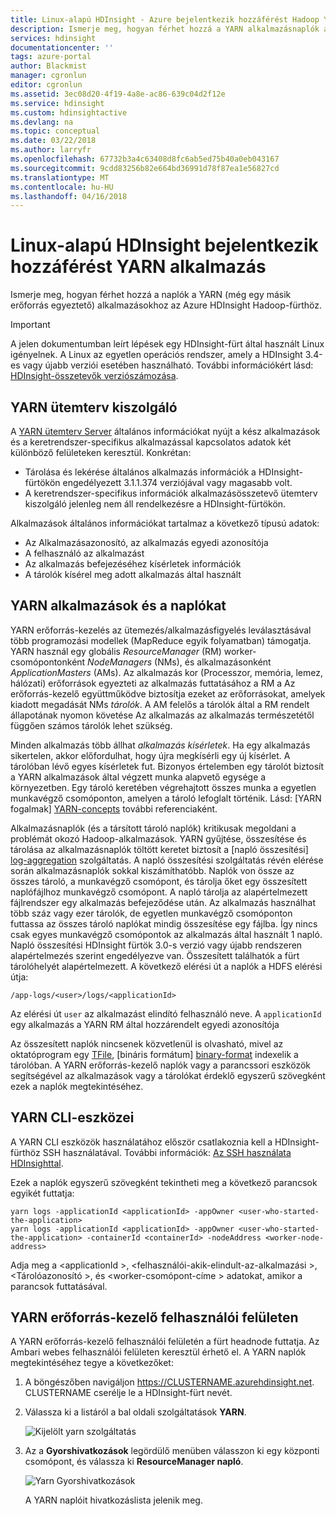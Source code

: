 ```yaml
---
title: Linux-alapú HDInsight - Azure bejelentkezik hozzáférést Hadoop YARN alkalmazás |} Microsoft Docs
description: Ismerje meg, hogyan férhet hozzá a YARN alkalmazásnaplók a parancssori és egy webes böngésző használata Linux-alapú HDInsight (Hadoop) fürtön.
services: hdinsight
documentationcenter: ''
tags: azure-portal
author: Blackmist
manager: cgronlun
editor: cgronlun
ms.assetid: 3ec08d20-4f19-4a8e-ac86-639c04d2f12e
ms.service: hdinsight
ms.custom: hdinsightactive
ms.devlang: na
ms.topic: conceptual
ms.date: 03/22/2018
ms.author: larryfr
ms.openlocfilehash: 67732b3a4c63408d8fc6ab5ed75b40a0eb043167
ms.sourcegitcommit: 9cdd83256b82e664bd36991d78f87ea1e56827cd
ms.translationtype: MT
ms.contentlocale: hu-HU
ms.lasthandoff: 04/16/2018
---
```

# <a name="access-yarn-application-logs-on-linux-based-hdinsight"></a>Linux-alapú HDInsight bejelentkezik hozzáférést YARN alkalmazás

Ismerje meg, hogyan férhet hozzá a naplók a YARN (még egy másik erőforrás egyeztető) alkalmazásokhoz az Azure HDInsight Hadoop-fürthöz.

> [!IMPORTANT]
> A jelen dokumentumban leírt lépések egy HDInsight-fürt által használt Linux igényelnek. A Linux az egyetlen operációs rendszer, amely a HDInsight 3.4-es vagy újabb verziói esetében használható. További információkért lásd: [HDInsight-összetevők verziószámozása](hdinsight-component-versioning.md#hdinsight-windows-retirement).

## <a name="YARNTimelineServer"></a>YARN ütemterv kiszolgáló

A [YARN ütemterv Server](http://hadoop.apache.org/docs/r2.7.3/hadoop-yarn/hadoop-yarn-site/TimelineServer.html) általános információkat nyújt a kész alkalmazások és a keretrendszer-specifikus alkalmazással kapcsolatos adatok két különböző felületeken keresztül. Konkrétan:

* Tárolása és lekérése általános alkalmazás információk a HDInsight-fürtökön engedélyezett 3.1.1.374 verziójával vagy magasabb volt.
* A keretrendszer-specifikus információk alkalmazásösszetevő ütemterv kiszolgáló jelenleg nem áll rendelkezésre a HDInsight-fürtökön.

Alkalmazások általános információkat tartalmaz a következő típusú adatok:

* Az Alkalmazásazonosító, az alkalmazás egyedi azonosítója
* A felhasználó az alkalmazást
* Az alkalmazás befejezéséhez kísérletek információk
* A tárolók kísérel meg adott alkalmazás által használt

## <a name="YARNAppsAndLogs"></a>YARN alkalmazások és a naplókat

YARN erőforrás-kezelés az ütemezés/alkalmazásfigyelés leválasztásával több programozási modellek (MapReduce egyik folyamatban) támogatja. YARN használ egy globális *ResourceManager* (RM) worker-csomópontonként *NodeManagers* (NMs), és alkalmazásonként *ApplicationMasters* (AMs). Az alkalmazás kor (Processzor, memória, lemez, hálózati) erőforrások egyezteti az alkalmazás futtatásához a RM a Az erőforrás-kezelő együttműködve biztosítja ezeket az erőforrásokat, amelyek kiadott megadását NMs *tárolók*. A AM felelős a tárolók által a RM rendelt állapotának nyomon követése Az alkalmazás az alkalmazás természetétől függően számos tárolók lehet szükség.

Minden alkalmazás több állhat *alkalmazás kísérletek*. Ha egy alkalmazás sikertelen, akkor előfordulhat, hogy újra megkísérli egy új kísérlet. A tárolóban lévő egyes kísérletek fut. Bizonyos értelemben egy tárolót biztosít a YARN alkalmazások által végzett munka alapvető egysége a környezetben. Egy tároló keretében végrehajtott összes munka a egyetlen munkavégző csomóponton, amelyen a tároló lefoglalt történik. Lásd: [YARN fogalmak] [ YARN-concepts] további referenciaként.

Alkalmazásnaplók (és a társított tároló naplók) kritikusak megoldani a problémát okozó Hadoop-alkalmazások. YARN gyűjtése, összesítése és tárolása az alkalmazásnaplók töltött keretet biztosít a [napló összesítési] [ log-aggregation] szolgáltatás. A napló összesítési szolgáltatás révén elérése során alkalmazásnaplók sokkal kiszámíthatóbb. Naplók von össze az összes tároló, a munkavégző csomópont, és tárolja őket egy összesített naplófájlhoz munkavégző csomópont. A napló tárolja az alapértelmezett fájlrendszer egy alkalmazás befejeződése után. Az alkalmazás használhat több száz vagy ezer tárolók, de egyetlen munkavégző csomóponton futtassa az összes tároló naplókat mindig összesítése egy fájlba. Így nincs csak egyes munkavégző csomópontok az alkalmazás által használt 1 napló. Napló összesítési HDInsight fürtök 3.0-s verzió vagy újabb rendszeren alapértelmezés szerint engedélyezve van. Összesített találhatók a fürt tárolóhelyét alapértelmezett. A következő elérési út a naplók a HDFS elérési útja:

    /app-logs/<user>/logs/<applicationId>

Az elérési út `user` az alkalmazást elindító felhasználó neve. A `applicationId` egy alkalmazás a YARN RM által hozzárendelt egyedi azonosítója

Az összesített naplók nincsenek közvetlenül is olvasható, mivel az oktatóprogram egy [TFile][T-file], [bináris formátum] [ binary-format] indexelik a tárolóban. A YARN erőforrás-kezelő naplók vagy a parancssori eszközök segítségével az alkalmazások vagy a tárolókat érdeklő egyszerű szövegként ezek a naplók megtekintéséhez.

## <a name="yarn-cli-tools"></a>YARN CLI-eszközei

A YARN CLI eszközök használatához először csatlakoznia kell a HDInsight-fürthöz SSH használatával. További információk: [Az SSH használata HDInsighttal](hdinsight-hadoop-linux-use-ssh-unix.md).

Ezek a naplók egyszerű szövegként tekintheti meg a következő parancsok egyikét futtatja:

    yarn logs -applicationId <applicationId> -appOwner <user-who-started-the-application>
    yarn logs -applicationId <applicationId> -appOwner <user-who-started-the-application> -containerId <containerId> -nodeAddress <worker-node-address>

Adja meg a &lt;applicationId >, &lt;felhasználói-akik-elindult-az-alkalmazási >, &lt;Tárolóazonosító >, és &lt;worker-csomópont-címe > adatokat, amikor a parancsok futtatásával.

## <a name="yarn-resourcemanager-ui"></a>YARN erőforrás-kezelő felhasználói felületen

A YARN erőforrás-kezelő felhasználói felületén a fürt headnode futtatja. Az Ambari webes felhasználói felületen keresztül érhető el. A YARN naplók megtekintéséhez tegye a következőket:

1. A böngészőben navigáljon https://CLUSTERNAME.azurehdinsight.net. CLUSTERNAME cserélje le a HDInsight-fürt nevét.
2. Válassza ki a listáról a bal oldali szolgáltatások **YARN**.

    ![Kijelölt yarn szolgáltatás](./media/hdinsight-hadoop-access-yarn-app-logs-linux/yarnservice.png)
3. Az a **Gyorshivatkozások** legördülő menüben válasszon ki egy központi csomópont, és válassza ki **ResourceManager napló**.

    ![Yarn Gyorshivatkozások](./media/hdinsight-hadoop-access-yarn-app-logs-linux/yarnquicklinks.png)

    A YARN naplóit hivatkozáslista jelenik meg.

[YARN-timeline-server]:http://hadoop.apache.org/docs/r2.4.0/hadoop-yarn/hadoop-yarn-site/TimelineServer.html
[log-aggregation]:http://hortonworks.com/blog/simplifying-user-logs-management-and-access-in-yarn/
[T-file]:https://issues.apache.org/jira/secure/attachment/12396286/TFile%20Specification%2020081217.pdf
[binary-format]:https://issues.apache.org/jira/browse/HADOOP-3315
[YARN-concepts]:http://hortonworks.com/blog/apache-hadoop-yarn-concepts-and-applications/
